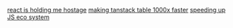[react is holding me hostage](https://emnudge.dev/blog/react-hostage)
[making tanstack table 1000x faster](https://jpcamara.com/2023/03/07/making-tanstack-table.html)
[speeding up JS eco system](https://marvinh.dev/blog/speeding-up-javascript-ecosystem/)